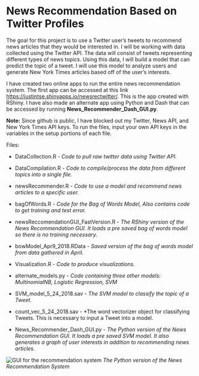 # News Recommendation Based on Twitter Profiles
The goal for this project is to use a Twitter user’s tweets to recommend news articles that they would be interested in. I will be working with data collected using the Twitter API. The data will consist of tweets representing different types of news topics. Using this data, I will build a model that can predict the topic of a tweet. I will use this model to analyze users and generate New York Times articles based off of the user’s interests.  

I have created two online apps to run the entire news recommendation system. The first app can be accessed at this link
https://justintse.shinyapps.io/newsrectwitter/. This is the app created with RShiny. I have also made an alternate app using Python and Dash that can be accessed by running **News_Recommender_Dash_GUI.py**. 

**Note:** Since github is public, I have blocked out my Twitter, News API, and New York Times API keys. To run the files, input your own API keys in the variables in the setup portions of each file. 

Files: 

* DataCollection.R - *Code to pull raw twitter data using Twitter API.*

* DataCompilation.R - *Code to compile/process the data from different topics into a single file.* 

* newsRecommender.R - *Code to use a model and recommend news articles to a specific user.*

* bagOfWords.R - *Code for the Bag of Words Model, Also contains code to get training and test error.*

* newsReccomendationGUI_FastVersion.R - *The RShiny version of the News Recommendation GUI. It loads a pre saved bag of words model so there is no training necessary.* 

* bowModel_Apr9_2018.RData - *Saved version of the bag of words model from data gathered in April.* 

* Visualization.R - *Code to produce visualizations.* 

* alternate_models.py - *Code containing three other models: MultinomialNB, Logistic Regression, SVM*

* SVM_model_5_24_2018.sav - *The SVM model to classify the topic of a Tweet.*

* count_vec_5_24_2018.sav - *The word vectorizer object for classifying Tweets. This is necessary to input a Tweet into a model. 

* News_Recommender_Dash_GUI.py - *The Python version of the News Recommendation GUI. It loads a pre saved SVM model. It also generates a graph of user interests in addition to recommending news articles.*

![GUI for the recommendation system](https://i.imgur.com/YHoRPLO.png)
*The Python version of the News Recommendation System*
